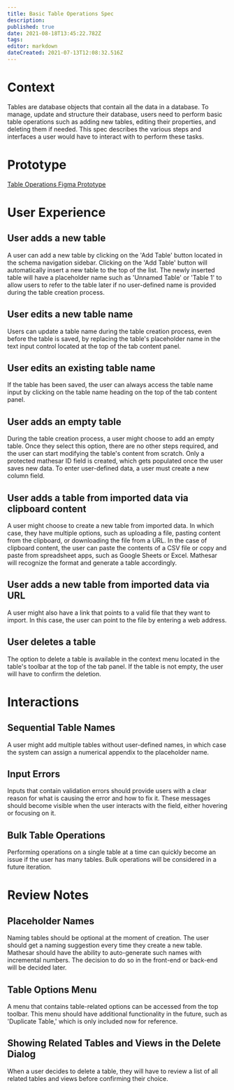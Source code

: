 ```yaml
---
title: Basic Table Operations Spec
description: 
published: true
date: 2021-08-18T13:45:22.782Z
tags: 
editor: markdown
dateCreated: 2021-07-13T12:08:32.516Z
---
```


# Context

Tables are database objects that contain all the data in a database. To manage, update and structure their database, users need to perform basic table operations such as adding new tables, editing their properties, and deleting them if needed. This spec describes the various steps and interfaces a user would have to interact with to perform these tasks.

# Prototype
[Table Operations Figma Prototype](https://www.figma.com/proto/Uaf1ntcldzK2U41Jhw6vS2/Mathesar-MVP?page-id=2365%3A14712&node-id=2563%3A15775&viewport=-582%2C536%2C0.7798178791999817&scaling=contain)

# User Experience

## User adds a new table
A user can add a new table by clicking on the 'Add Table' button located in the schema navigation sidebar. Clicking on the 'Add Table' button will automatically insert a new table to the top of the list. The newly inserted table will have a placeholder name such as 'Unnamed Table' or 'Table 1' to allow users to refer to the table later if no user-defined name is provided during the table creation process.

## User edits a new table name
Users can update a table name during the table creation process, even before the table is saved, by replacing the table's placeholder name in the text input control located at the top of the tab content panel.

## User edits an existing table name
If the table has been saved, the user can always access the table name input by clicking on the table name heading on the top of the tab content panel.

## User adds an empty table
During the table creation process, a user might choose to add an empty table. Once they select this option, there are no other steps required, and the user can start modifying the table's content from scratch. Only a protected mathesar ID field is created, which gets populated once the user saves new data. To enter user-defined data, a user must create a new column field. 

## User adds a table from imported data via clipboard content
A user might choose to create a new table from imported data. In which case, they have multiple options, such as uploading a file, pasting content from the clipboard, or downloading the file from a URL. In the case of clipboard content, the user can paste the contents of a CSV file or copy and paste from spreadsheet apps, such as Google Sheets or Excel. Mathesar will recognize the format and generate a table accordingly.

## User adds a new table from imported data via URL
A user might also have a link that points to a valid file that they want to import. In this case, the user can point to the file by entering a web address.

## User deletes a table
The option to delete a table is available in the context menu located in the table's toolbar at the top of the tab panel. If the table is not empty, the user will have to confirm the deletion. 

# Interactions

## Sequential Table Names
A user might add multiple tables without user-defined names, in which case the system can assign a numerical appendix to the placeholder name. 

## Input Errors
Inputs that contain validation errors should provide users with a clear reason for what is causing the error and how to fix it. These messages should become visible when the user interacts with the field, either hovering or focusing on it.

## Bulk Table Operations
Performing operations on a single table at a time can quickly become an issue if the user has many tables. Bulk operations will be considered in a future iteration.

# Review Notes

## Placeholder Names
Naming tables should be optional at the moment of creation. The user should get a naming suggestion every time they create a new table. Mathesar should have the ability to auto-generate such names with incremental numbers. The decision to do so in the front-end or back-end will be decided later.

## Table Options Menu
A menu that contains table-related options can be accessed from the top toolbar. This menu should have additional functionality in the future, such as 'Duplicate Table,' which is only included now for reference.

## Showing Related Tables and Views in the Delete Dialog
When a user decides to delete a table, they will have to review a list of all related tables and views before confirming their choice.